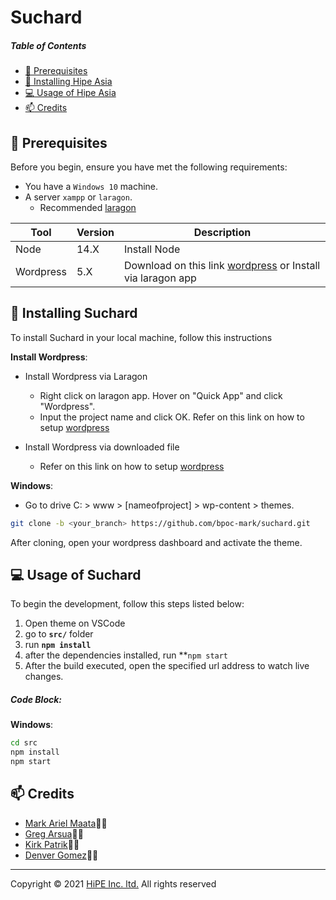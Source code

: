 # Suchard

##### Table of Contents

-   [:pushpin: Prerequisites](#Prerequisites)
-   [:rocket: Installing Hipe Asia](#Installing)
-   [:computer: Usage of Hipe Asia](#Usage)
-   [:mailbox: Credits](#Credits)

## <a name='Prerequisites'></a> :pushpin: Prerequisites

Before you begin, ensure you have met the following requirements:

-   You have a `Windows 10` machine.
-   A server `xampp` or `laragon`.
    -   Recommended [laragon](https://laragon.org/download/)

| Tool     | Version | Description                                                                              |
| -------- | ------- | ---------------------------------------------------------------------------------------- |
| Node     | 14.X | Install Node      |
| Wordpress | 5.X  | Download on this link [wordpress](https://wordpress.org/) or Install via laragon app |

## <a name='Installing'></a> :rocket: Installing Suchard

To install Suchard in your local machine, follow this instructions

**Install Wordpress**:

-   Install Wordpress via Laragon
    -   Right click on laragon app. Hover on "Quick App" and click "Wordpress".
    -   Input the project name and click OK. Refer on this link on how to setup [wordpress](https://wordpress.org/support/article/how-to-install-wordpress/#finishing-installation) 

-   Install Wordpress via downloaded file
    -   Refer on this link on how to setup [wordpress](https://wordpress.org/support/article/how-to-install-wordpress/#detailed-instructions) 

**Windows**:

- Go to drive C: > www > [nameofproject] > wp-content > themes.

```sh
git clone -b <your_branch> https://github.com/bpoc-mark/suchard.git
```

After cloning, open your wordpress dashboard and activate the theme.

## <a name='Usage'></a>:computer: Usage of Suchard

To begin the development, follow this steps listed below:

1. Open theme on VSCode
2. go to **`src/`** folder
3. run **`npm install`**
4. after the dependencies installed, run **`npm start`
5. After the build executed, open the specified url address to watch live changes.

##### Code Block:

**Windows**:

```sh
cd src
npm install
npm start
```

## <a name='Credits'></a> :mailbox: Credits

-   [Mark Ariel Maata](https://github.com/bpoc-mark)👩‍💻
-   [Greg Arsua](https://github.com/arsua-greg)👩‍💻
-   [Kirk Patrik](https://github.com/kirk-patrik)👩‍💻
-   [Denver Gomez](https://github.com/bpoc-denver)👩‍💻

---

Copyright © 2021 [HiPE Inc. ltd.](https://hipe.asia/) All rights reserved
